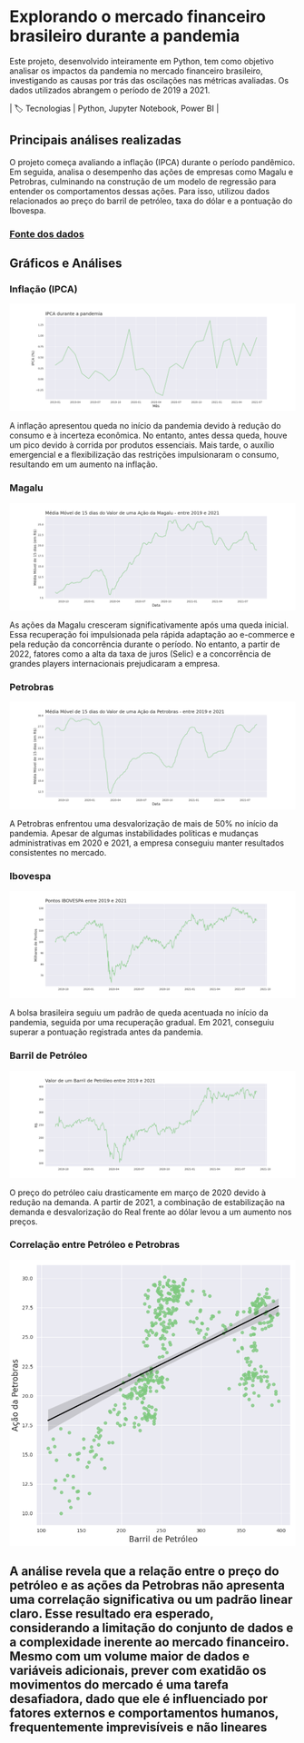 # Explorando o mercado financeiro brasileiro durante a pandemia

Este projeto, desenvolvido inteiramente em Python, tem como objetivo analisar os impactos da pandemia no mercado financeiro brasileiro, investigando as causas por trás das oscilações nas métricas avaliadas. Os dados utilizados abrangem o período de 2019 a 2021.

| :label: Tecnologias   | Python, Jupyter Notebook, Power BI  |

## Principais análises realizadas

O projeto começa avaliando a inflação (IPCA) durante o período pandêmico. Em seguida, analisa o desempenho das ações de empresas como Magalu e Petrobras, culminando na construção de um modelo de regressão para entender os comportamentos dessas ações. Para isso, utilizou dados relacionados ao preço do barril de petróleo, taxa do dólar e a pontuação do Ibovespa.

### [Fonte dos dados](http://www.infomoney.com.br)

## Gráficos e Análises

### Inflação (IPCA)
![Gráfico do IPCA](./graficos/ipca.png)

A inflação apresentou queda no início da pandemia devido à redução do consumo e à incerteza econômica. No entanto, antes dessa queda, houve um pico devido à corrida por produtos essenciais. Mais tarde, o auxílio emergencial e a flexibilização das restrições impulsionaram o consumo, resultando em um aumento na inflação.

### Magalu
![Gráfico das ações da Magalu](./graficos/mglu.png)

As ações da Magalu cresceram significativamente após uma queda inicial. Essa recuperação foi impulsionada pela rápida adaptação ao e-commerce e pela redução da concorrência durante o período. No entanto, a partir de 2022, fatores como a alta da taxa de juros (Selic) e a concorrência de grandes players internacionais prejudicaram a empresa.

### Petrobras
![Gráfico das ações da Petrobras](./graficos/petr.png)

A Petrobras enfrentou uma desvalorização de mais de 50% no início da pandemia. Apesar de algumas instabilidades políticas e mudanças administrativas em 2020 e 2021, a empresa conseguiu manter resultados consistentes no mercado.

### Ibovespa
![Gráfico da Ibovespa](./graficos/ibovespa.png)

A bolsa brasileira seguiu um padrão de queda acentuada no início da pandemia, seguida por uma recuperação gradual. Em 2021, conseguiu superar a pontuação registrada antes da pandemia.

### Barril de Petróleo
![Gráfico do preço do petróleo](./graficos/barril-petroleo.png)

O preço do petróleo caiu drasticamente em março de 2020 devido à redução na demanda. A partir de 2021, a combinação de estabilização na demanda e desvalorização do Real frente ao dólar levou a um aumento nos preços.

### Correlação entre Petróleo e Petrobras
![Correlação entre petróleo e ações da Petrobras](./graficos/correlacao.png)

A análise revela que a relação entre o preço do petróleo e as ações da Petrobras não apresenta uma correlação significativa ou um padrão linear claro. Esse resultado era esperado, considerando a limitação do conjunto de dados e a complexidade inerente ao mercado financeiro. Mesmo com um volume maior de dados e variáveis adicionais, prever com exatidão os movimentos do mercado é uma tarefa desafiadora, dado que ele é influenciado por fatores externos e comportamentos humanos, frequentemente imprevisíveis e não lineares
---
